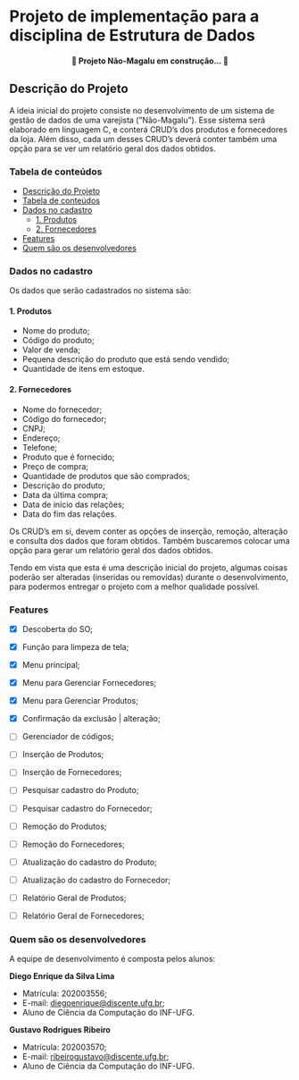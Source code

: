 # Projeto de implementação para a disciplina de Estrutura de Dados

<h4 align="center"> 
	🚧 Projeto Não-Magalu em construção...  🚧
</h4>

## Descrição do Projeto

A ideia inicial do projeto consiste no desenvolvimento de um sistema de gestão de dados de uma varejista (”Não-Magalu”). Esse sistema será elaborado em linguagem C, e conterá CRUD’s dos produtos e fornecedores da loja. Além disso, cada um desses CRUD’s deverá conter também uma opção para se ver um relatório geral dos dados obtidos. 

### Tabela de conteúdos

* [Descrição do Projeto](##Descrição-do-Projeto)
* [Tabela de conteúdos](###Tabela-de-conteúdos)
* [Dados no cadastro](###Dados-no-cadastro)
    * [1. Produtos](####1.-Produtos)
    * [2. Fornecedores](####2.-Forncedores)
* [Features](###Features)
* [Quem são os desenvolvedores](###Quem-são-os-desenvolvedores)



### Dados no cadastro

Os dados que serão cadastrados no sistema são:

#### 1. Produtos

- Nome do produto;
- Código do produto;
- Valor de venda;
- Pequena descrição do produto que está sendo vendido;
- Quantidade de itens em estoque.

#### 2. Fornecedores

- Nome do fornecedor;
- Código do fornecedor;
- CNPJ;
- Endereço;
- Telefone;
- Produto que é fornecido;
- Preço de compra;
- Quantidade de produtos que são comprados;
- Descrição do produto;
- Data da última compra;
- Data de início das relações;
- Data do fim das relações.

Os  CRUD’s em si, devem conter as opções de inserção, remoção, alteração e consulta dos dados que foram obtidos. Também buscaremos colocar uma opção para gerar um relatório geral dos dados obtidos.

Tendo em vista que esta é uma descrição inicial do projeto, algumas coisas poderão ser alteradas (inseridas ou removidas) durante o desenvolvimento, para podermos entregar o projeto com a melhor qualidade possível.

### Features

- [X] Descoberta do SO;
- [X] Função para limpeza de tela;
- [X] Menu principal;
- [X] Menu para Gerenciar Fornecedores;
- [X] Menu para Gerenciar Produtos;
- [X] Confirmação da exclusão | alteração;
- [ ] Gerenciador de códigos;
- [ ] Inserção de Produtos;
- [ ] Inserção de Fornecedores;
- [ ] Pesquisar cadastro do Produto;
- [ ] Pesquisar cadastro do Fornecedor;
- [ ] Remoção do Produtos;
- [ ] Remoção do Fornecedores;
- [ ] Atualização do cadastro do Produto;
- [ ] Atualização do cadastro do Fornecedor;
- [ ] Relatório Geral de Produtos;
- [ ] Relatório Geral de Fornecedores;


### Quem são os desenvolvedores

A equipe de desenvolvimento é composta pelos alunos: 

__Diego Enrique da Silva Lima__

- Matrícula: 202003556;
- E-mail: diegoenrique@discente.ufg.br;
- Aluno de Ciência da Computação do INF-UFG.

__Gustavo Rodrigues Ribeiro__

- Matrícula: 202003570;
- E-mail:  ribeirogustavo@discente.ufg.br;
- Aluno de Ciência da Computação do INF-UFG.

